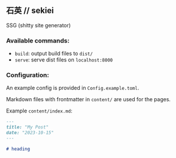 ## 石英 // sekiei

SSG (shitty site generator)

### Available commands:

- `build`: output build files to `dist/`
- `serve`: serve dist files on `localhost:8000`

### Configuration:

An example config is provided in `Config.example.toml`.

Markdown files with frontmatter in `content/` are used for the pages.

Example `content/index.md`:

```md
---
title: "My Post"
date: "2023-10-15"
---

# heading
```
